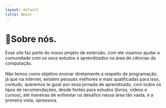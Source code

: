 ```yaml
---
layout: default
title: About 
---
```

# Sobre nós. 

Esse site faz parte do nosso projeto de extensão, com ele visamos ajudar a comunidade com os seus estudos e aprendizados na área de ciências da computação. <br><br>
Não temos como objetivo ensinar diretamente a respeito de programação, já que na internet, existem pessoas melhores e mais qualificadas para isso, contudo, queremos te guiar por essa jornada de aprendizado, com todos os tipos de recomendações, desde fontes para estudos (livros, vídeos e cursos), até maneiras de enfrentar os desafios nessa área tão vasta, e a primeira vista, opressora.
